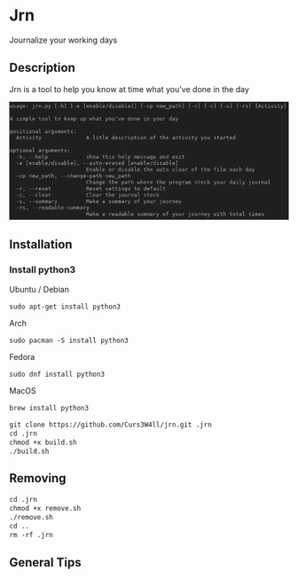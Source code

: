 # Jrn

Journalize your working days

## Description

Jrn is a tool to help you know at time what you've done in the day

![Help](/img/help.png)

## Installation

### Install python3

Ubuntu / Debian
```
sudo apt-get install python3
```
Arch
```
sudo pacman -S install python3
```
Fedora
```
sudo dnf install python3
```
MacOS
```
brew install python3
```

```
git clone https://github.com/Curs3W4ll/jrn.git .jrn
cd .jrn
chmod +x build.sh
./build.sh
```

## Removing

```
cd .jrn
chmod +x remove.sh
./remove.sh
cd ..
rm -rf .jrn
```

## General Tips
